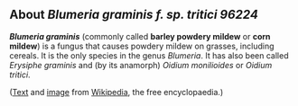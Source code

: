 About *Blumeria graminis f. sp. tritici 96224* 
----------------------------------------------



***Blumeria graminis*** (commonly called **barley powdery mildew** or
**corn mildew**) is a fungus that causes powdery mildew on grasses,
including cereals. It is the only species in the genus *Blumeria*. It
has also been called *Erysiphe graminis* and (by its anamorph) *Oidium
monilioides* or *Oidium tritici*.

([Text](http://en.wikipedia.org/wiki/Blumeria_graminis) and
[image](https://commons.wikimedia.org/wiki/File:Barleypowderymildew.jpg)
from [Wikipedia](http://en.wikipedia.org/), the free encyclopaedia.)
